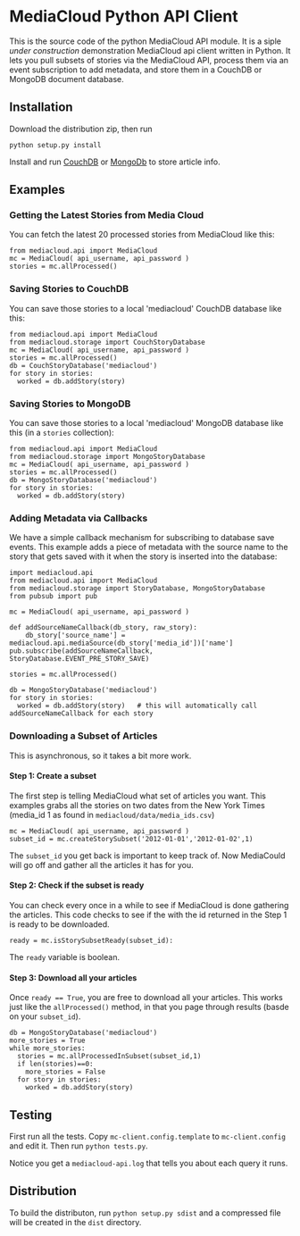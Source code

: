 MediaCloud Python API Client
============================

This is the source code of the python MediaCloud API module.  It is a siple *under construction* 
demonstration MediaCloud api client written in Python.  It lets you pull subsets of stories via 
the MediaCloud API, process them via an event subscription to add metadata, and store them in a 
CouchDB or MongoDB document database.

Installation
------------

Download the distribution zip, then run

    python setup.py install

Install and run [CouchDB](http://couchdb.apache.org) or [MongoDb](http://mongodb.org) to store 
article info.

Examples
--------

### Getting the Latest Stories from Media Cloud

You can fetch the latest 20 processed stories from MediaCloud like this:

    from mediacloud.api import MediaCloud
    mc = MediaCloud( api_username, api_password )
    stories = mc.allProcessed()

### Saving Stories to CouchDB

You can save those stories to a local 'mediacloud' CouchDB database like this:

    from mediacloud.api import MediaCloud
    from mediacloud.storage import CouchStoryDatabase
    mc = MediaCloud( api_username, api_password )
    stories = mc.allProcessed()
    db = CouchStoryDatabase('mediacloud')
    for story in stories:
      worked = db.addStory(story)

### Saving Stories to MongoDB

You can save those stories to a local 'mediacloud' MongoDB database like this 
(in a `stories` collection):

    from mediacloud.api import MediaCloud
    from mediacloud.storage import MongoStoryDatabase
    mc = MediaCloud( api_username, api_password )
    stories = mc.allProcessed()
    db = MongoStoryDatabase('mediacloud')
    for story in stories:
      worked = db.addStory(story)

### Adding Metadata via Callbacks

We have a simple callback mechanism for subscribing to database save events.  This 
example adds a piece of metadata with the source name to the story that gets saved with it 
when the story is inserted into the database:

    import mediacloud.api
    from mediacloud.api import MediaCloud
    from mediacloud.storage import StoryDatabase, MongoStoryDatabase
    from pubsub import pub
    
    mc = MediaCloud( api_username, api_password )

    def addSourceNameCallback(db_story, raw_story):
        db_story['source_name'] = mediacloud.api.mediaSource(db_story['media_id'])['name']
    pub.subscribe(addSourceNameCallback, StoryDatabase.EVENT_PRE_STORY_SAVE)
    
    stories = mc.allProcessed()
    
    db = MongoStoryDatabase('mediacloud')
    for story in stories:
      worked = db.addStory(story)   # this will automatically call addSourceNameCallback for each story

### Downloading a Subset of Articles

This is asynchronous, so it takes a bit more work.

#### Step 1: Create a subset

The first step is telling MediaCloud what set of articles you want.  This examples grabs
all the stories on two dates from the New York Times (media_id 1 as found in 
`mediacloud/data/media_ids.csv`)

    mc = MediaCloud( api_username, api_password )
    subset_id = mc.createStorySubset('2012-01-01','2012-01-02',1)

The `subset_id` you get back is important to keep track of.  Now MediaCould will go off
and gather all the articles it has for you.

#### Step 2: Check if the subset is ready

You can check every once in a while to see if MediaCloud is done gathering the articles.
This code checks to see if the with the id returned in the Step 1 is ready to be downloaded.

    ready = mc.isStorySubsetReady(subset_id):

The `ready` variable is boolean.

#### Step 3: Download all your articles

Once `ready == True`, you are free to download all your articles.  This works just like
the `allProcessed()` method, in that you page through results (basde on your `subset_id`).

    db = MongoStoryDatabase('mediacloud')
    more_stories = True
    while more_stories:
      stories = mc.allProcessedInSubset(subset_id,1)
      if len(stories)==0:
        more_stories = False
      for story in stories:
        worked = db.addStory(story)

Testing
-------

First run all the tests.  Copy `mc-client.config.template` to `mc-client.config` and edit it.
Then run `python tests.py`.

Notice you get a `mediacloud-api.log` that tells you about each query it runs.

Distribution
------------

To build the distributon, run `python setup.py sdist` and a compressed file will be created in 
the `dist` directory.
